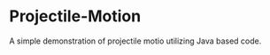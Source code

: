 Projectile-Motion
=================
A simple demonstration of projectile motio utilizing Java based code.
